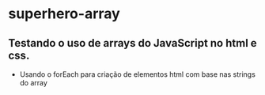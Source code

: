 # superhero-array

## Testando o uso de arrays do JavaScript no html e css.

* Usando o forEach para criação de elementos html com base nas strings do array
